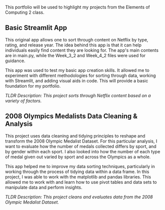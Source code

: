 This portfolio will be used to highlight my projects from the Elements of Computing 2 class.

## Basic Streamlit App

This original app allows one to sort through content on Netflix by type, rating, and release year. The idea behind this app is that it can help individuals easily find content they are looking for. The app's main contents are in main.py, while the Week_3_2 and Week_4_2 files were used for guidance.

This app was used to test my basic app creation skills. It allowed me to experiment with different methodologies for sorting through data, working with Streamlit, and adding visual aids in code. This will provide a basic foundation for my portfolio.

_TLDR Description:_ _This project sorts through Netflix content based on a variety of factors._

## 2008 Olympics Medalists Data Cleaning & Analysis

This project uses data cleaning and tidying principles to reshape and transform the 2008 Olympic Medalist Dataset. For this particular analysis, I want to evaluate how the number of medals collected differs by sport, and by gender within each sport. I also looked into how the number of each type of medal given out varied by sport and across the Olympics as a whole.

This app helped me to improve my data sorting techniques, particularly in working through the process of tidying data within a data frame. In this project, I was able to work with the matplotlib and pandas libraries. This allowed me to work with and learn how to use pivot tables and data sets to manipulate data and perform insights.

_TLDR Description:_ _This project cleans and evaluates data from the 2008 Olympic Medalist Dataset._

